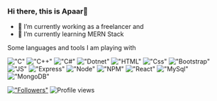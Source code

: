 ### Hi there, this is Apaar👋


- 🔭 I’m currently working as a freelancer and
- 🌱 I’m currently learning MERN Stack

Some languages and tools I am playing with

!["C"](https://img.shields.io/badge/C-00599C?style=for-the-badge&logo=c&logoColor=white)
!["C++"](https://img.shields.io/badge/C%2B%2B-00599C?style=for-the-badge&logo=c%2B%2B&logoColor=white)
!["C#"](https://img.shields.io/badge/C%23-239120?style=for-the-badge&logo=c-sharp&logoColor=white)
!["Dotnet"](https://img.shields.io/badge/.NET-5C2D91?style=for-the-badge&logo=.net&logoColor=white)
!["HTML"](https://img.shields.io/badge/HTML5-E34F26?style=for-the-badge&logo=html5&logoColor=white)
!["Css"](https://img.shields.io/badge/CSS3-1572B6?style=for-the-badge&logo=css3&logoColor=white)
!["Bootstrap"](https://img.shields.io/badge/Bootstrap-563D7C?style=for-the-badge&logo=bootstrap&logoColor=white)
!["JS"](https://img.shields.io/badge/JavaScript-F7DF1E?style=for-the-badge&logo=javascript&logoColor=black)
!["Express"](https://img.shields.io/badge/Express.js-404D59?style=for-the-badge)
!["Node"](https://img.shields.io/badge/Node.js-43853D?style=for-the-badge&logo=node.js&logoColor=white)
!["NPM"](https://img.shields.io/badge/NPM-CB3837?style=for-the-badge&logo=npm&logoColor=white)
!["React"](https://img.shields.io/badge/React-20232A?style=for-the-badge&logo=react&logoColor=61DAFB)
!["MySql"](https://img.shields.io/badge/MySQL-00000F?style=for-the-badge&logo=mysql&logoColor=white)
!["MongoDB"](https://img.shields.io/badge/MongoDB-4EA94B?style=for-the-badge&logo=mongodb&logoColor=white)


[!["Followers"](https://img.shields.io/github/followers/apaardahal?label=Follow&style=social)](https://github.com/apaardahal)
![Profile views](https://gpvc.arturio.dev/apaardahal) 
